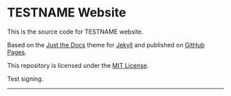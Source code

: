 # TESTNAME Website

This is the source code for TESTNAME website.

Based on the [Just the Docs] theme for [Jekyll] and published on [GitHub Pages].

This repository is licensed under the [MIT License].

Test signing.

----

[Jekyll]: https://jekyllrb.com
[Just the Docs]: https://just-the-docs.github.io/just-the-docs/
[GitHub Pages]: https://docs.github.com/en/pages
[MIT License]: https://en.wikipedia.org/wiki/MIT_License
